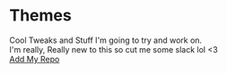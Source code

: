 # Themes
Cool Tweaks and Stuff I'm going to try and work on.
<br>
I'm really, Really new to this so cut me some slack lol <3
<br>
<a href="cydia://url/https://cydia.saurik.com/api/share#?source=https://zamoshi.github.io/Themes/">Add My Repo</a>
